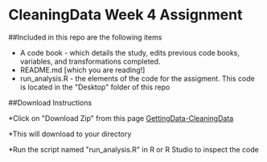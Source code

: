 # CleaningData Week 4 Assignment

##Included in this repo are the following items
* A code book - which details the study, edits previous code books, variables, and transformations completed.
* README.md [which you are reading!]
* run_analysis.R - the elements of the code for the assigment. This code is located in the "Desktop" folder of this repo

##Download Instructions

*Click on "Download Zip" from this page [GettingData-CleaningData](https://github.com/PeterDrennan/GettingData-CleaningData)

*This will download to your directory

*Run the script named "run_analysis.R" in R or R Studio to inspect the code

